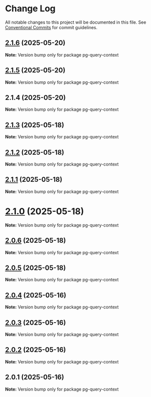 # Change Log

All notable changes to this project will be documented in this file.
See [Conventional Commits](https://conventionalcommits.org) for commit guidelines.

## [2.1.6](https://github.com/launchql/launchql/compare/pg-query-context@2.1.5...pg-query-context@2.1.6) (2025-05-20)

**Note:** Version bump only for package pg-query-context





## [2.1.5](https://github.com/launchql/launchql/compare/pg-query-context@2.1.4...pg-query-context@2.1.5) (2025-05-20)

**Note:** Version bump only for package pg-query-context





## 2.1.4 (2025-05-20)

**Note:** Version bump only for package pg-query-context





## [2.1.3](https://github.com/launchql/launchql/compare/pg-query-context@2.1.2...pg-query-context@2.1.3) (2025-05-18)

**Note:** Version bump only for package pg-query-context





## [2.1.2](https://github.com/launchql/launchql/compare/pg-query-context@2.1.1...pg-query-context@2.1.2) (2025-05-18)

**Note:** Version bump only for package pg-query-context





## [2.1.1](https://github.com/launchql/launchql/compare/pg-query-context@2.1.0...pg-query-context@2.1.1) (2025-05-18)

**Note:** Version bump only for package pg-query-context





# [2.1.0](https://github.com/launchql/launchql/compare/pg-query-context@2.0.6...pg-query-context@2.1.0) (2025-05-18)

**Note:** Version bump only for package pg-query-context





## [2.0.6](https://github.com/launchql/launchql/compare/pg-query-context@2.0.5...pg-query-context@2.0.6) (2025-05-18)

**Note:** Version bump only for package pg-query-context





## [2.0.5](https://github.com/launchql/launchql/compare/pg-query-context@2.0.4...pg-query-context@2.0.5) (2025-05-18)

**Note:** Version bump only for package pg-query-context





## [2.0.4](https://github.com/launchql/launchql/compare/pg-query-context@2.0.3...pg-query-context@2.0.4) (2025-05-16)

**Note:** Version bump only for package pg-query-context





## [2.0.3](https://github.com/launchql/launchql/compare/pg-query-context@2.0.2...pg-query-context@2.0.3) (2025-05-16)

**Note:** Version bump only for package pg-query-context





## [2.0.2](https://github.com/launchql/launchql/compare/pg-query-context@2.0.1...pg-query-context@2.0.2) (2025-05-16)

**Note:** Version bump only for package pg-query-context





## 2.0.1 (2025-05-16)

**Note:** Version bump only for package pg-query-context
